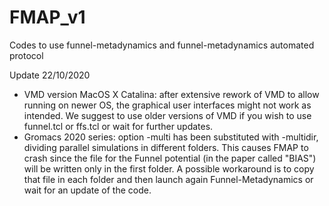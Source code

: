 # FMAP_v1
Codes to use funnel-metadynamics and funnel-metadynamics automated protocol

Update 22/10/2020
- VMD version MacOS X Catalina: after extensive rework of VMD to allow running on newer OS, the graphical user interfaces might not work as intended. We suggest to use older versions of VMD if you wish to use funnel.tcl or ffs.tcl or wait for further updates.
- Gromacs 2020 series: option -multi has been substituted with -multidir, dividing parallel simulations in different folders. This causes FMAP to crash since the file for the Funnel potential (in the paper called "BIAS") will be written only in the first folder. A possible workaround is to copy that file in each folder and then launch again Funnel-Metadynamics or wait for an update of the code. 
